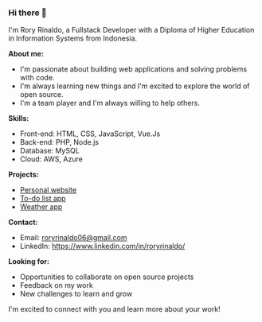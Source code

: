 ### Hi there 👋

I'm Rory Rinaldo, a Fullstack Developer with a Diploma of Higher Education in Information Systems from Indonesia. 

**About me:**

* I'm passionate about building web applications and solving problems with code.
* I'm always learning new things and I'm excited to explore the world of open source.
* I'm a team player and I'm always willing to help others.

**Skills:**

* Front-end: HTML, CSS, JavaScript, Vue.Js
* Back-end: PHP, Node.js
* Database: MySQL 
* Cloud: AWS, Azure

**Projects:**

* [Personal website](https://roryrinaldo.com/)
* [To-do list app](https://github.com/roryrinaldo/todo-app)
* [Weather app](https://github.com/roryrinaldo/weather-app)

**Contact:**

* Email: roryrinaldo06@gmail.com
* LinkedIn: https://www.linkedin.com/in/roryrinaldo/

**Looking for:**

* Opportunities to collaborate on open source projects
* Feedback on my work
* New challenges to learn and grow

I'm excited to connect with you and learn more about your work!
